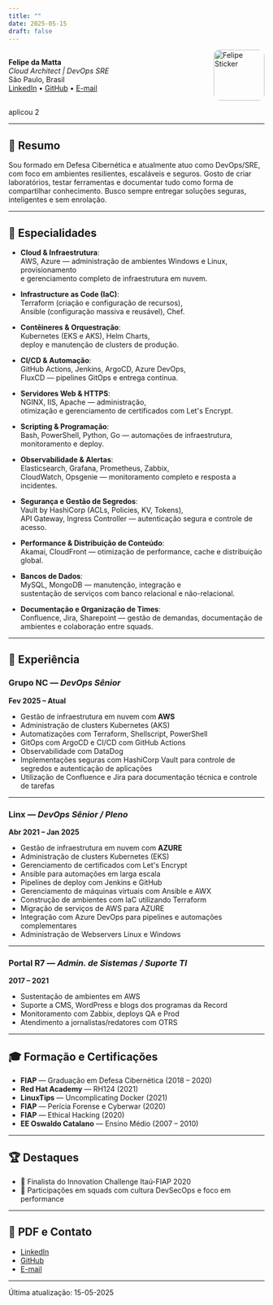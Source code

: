 ```yaml
---
title: ""
date: 2025-05-15
draft: false
---
```


<div style="display: grid; grid-template-columns: 1fr auto; align-items: center; gap: 1rem;">

  <div>
    <strong>Felipe da Matta</strong><br>
    <em>Cloud Architect | DevOps SRE</em><br>
    São Paulo, Brasil<br>
    <a href="https://www.linkedin.com/in/fmatta1/" target="_blank">LinkedIn</a> •
    <a href="https://github.com/fxshelll" target="_blank">GitHub</a> •
    <a href="mailto:felipedmatta@gmail.com">E-mail</a>
  </div>

  <div>
    <img src="https://fxshelll.github.io/fx.png" alt="Felipe Sticker" style="height: 100px; border-radius: 12px;">
  </div>

</div>

aplicou 2

---

## 🧠 Resumo

Sou formado em Defesa Cibernética e atualmente atuo como DevOps/SRE, com foco em ambientes resilientes, escaláveis e seguros. Gosto de criar laboratórios, testar ferramentas e documentar tudo como forma de compartilhar conhecimento. Busco sempre entregar soluções seguras, inteligentes e sem enrolação.

---

## 🚀 Especialidades

- **Cloud & Infraestrutura**:  
  AWS, Azure — administração de ambientes Windows e Linux, provisionamento  
  e gerenciamento completo de infraestrutura em nuvem.

- **Infrastructure as Code (IaC)**:  
  Terraform (criação e configuração de recursos),  
  Ansible (configuração massiva e reusável), Chef.

- **Contêineres & Orquestração**:  
  Kubernetes (EKS e AKS), Helm Charts,  
  deploy e manutenção de clusters de produção.

- **CI/CD & Automação**:  
  GitHub Actions, Jenkins, ArgoCD, Azure DevOps,  
  FluxCD — pipelines GitOps e entrega contínua.

- **Servidores Web & HTTPS**:  
  NGINX, IIS, Apache — administração,  
  otimização e gerenciamento de certificados com Let's Encrypt.

- **Scripting & Programação**:  
  Bash, PowerShell, Python, Go — automações de infraestrutura,  
  monitoramento e deploy.

- **Observabilidade & Alertas**:  
  Elasticsearch, Grafana, Prometheus, Zabbix,  
  CloudWatch, Opsgenie — monitoramento completo e resposta a incidentes.

- **Segurança e Gestão de Segredos**:  
  Vault by HashiCorp (ACLs, Policies, KV, Tokens),  
  API Gateway, Ingress Controller — autenticação segura e controle de acesso.

- **Performance & Distribuição de Conteúdo**:  
  Akamai, CloudFront — otimização de performance, cache e distribuição global.

- **Bancos de Dados**:  
  MySQL, MongoDB — manutenção, integração e  
  sustentação de serviços com banco relacional e não-relacional.

- **Documentação e Organização de Times**:  
  Confluence, Jira, Sharepoint — gestão de demandas, documentação de ambientes e colaboração entre squads.

---

## 💼 Experiência

### Grupo NC — _DevOps Sênior_

**Fev 2025 – Atual**

- Gestão de infraestrutura em nuvem com **AWS**
- Administração de clusters Kubernetes (AKS)
- Automatizações com Terraform, Shellscript, PowerShell
- GitOps com ArgoCD e CI/CD com GitHub Actions
- Observabilidade com DataDog
- Implementações seguras com HashiCorp Vault para controle de segredos e autenticação de aplicações
- Utilização de Confluence e Jira para documentação técnica e controle de tarefas

---

### Linx — _DevOps Sênior / Pleno_

**Abr 2021 – Jan 2025**

- Gestão de infraestrutura em nuvem com **AZURE**
- Administração de clusters Kubernetes (EKS)
- Gerenciamento de certificados com Let's Encrypt
- Ansible para automações em larga escala
- Pipelines de deploy com Jenkins e GitHub
- Gerenciamento de máquinas virtuais com Ansible e AWX
- Construção de ambientes com IaC utilizando Terraform
- Migração de serviços de AWS para AZURE
- Integração com Azure DevOps para pipelines e automações complementares
- Administração de Webservers Linux e Windows

---

### Portal R7 — _Admin. de Sistemas / Suporte TI_

**2017 – 2021**

- Sustentação de ambientes em AWS
- Suporte a CMS, WordPress e blogs dos programas da Record
- Monitoramento com Zabbix, deploys QA e Prod
- Atendimento a jornalistas/redatores com OTRS

---

## 🎓 Formação e Certificações

- **FIAP** — Graduação em Defesa Cibernética (2018 – 2020)
- **Red Hat Academy** — RH124 (2021)
- **LinuxTips** — Uncomplicating Docker (2021)
- **FIAP** — Perícia Forense e Cyberwar (2020)
- **FIAP** — Ethical Hacking (2020)
- **EE Oswaldo Catalano** — Ensino Médio (2007 – 2010)

---

## 🏆 Destaques

- 🏅 Finalista do Innovation Challenge Itaú-FIAP 2020
- 🤝 Participações em squads com cultura DevSecOps e foco em performance

---

## 📎 PDF e Contato

- [LinkedIn](https://www.linkedin.com/in/fmatta)
- [GitHub](https://github.com/fxshelll)
- [E-mail](mailto:felipepmatta@gmail.com)

---

Última atualização: 15-05-2025
